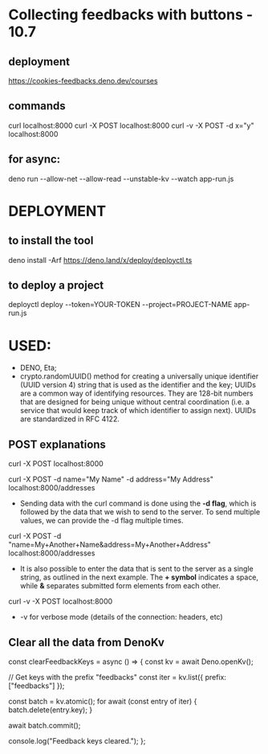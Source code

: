 # Collecting feedbacks with buttons - 10.7
## deployment
https://cookies-feedbacks.deno.dev/courses

## commands
curl localhost:8000
curl -X POST localhost:8000
curl -v -X POST -d x="y" localhost:8000

## for async: 
deno run --allow-net --allow-read --unstable-kv --watch app-run.js

# DEPLOYMENT
## to install the tool
deno install -Arf https://deno.land/x/deploy/deployctl.ts
## to deploy a project
deployctl deploy --token=YOUR-TOKEN --project=PROJECT-NAME app-run.js


# USED:
- DENO, Eta;
- crypto.randomUUID() method for creating a universally unique identifier (UUID version 4) string that is used as the identifier and the key; UUIDs are a common way of identifying resources. They are 128-bit numbers that are designed for being unique without central coordination (i.e. a service that would keep track of which identifier to assign next). UUIDs are standardized in RFC 4122.

## POST explanations
curl -X POST localhost:8000

curl -X POST -d name="My Name" -d address="My Address" localhost:8000/addresses
- Sending data with the curl command is done using the **-d flag**, which is followed by the data that we wish to send to the server. To send multiple values, we can provide the -d flag multiple times.

curl -X POST -d "name=My+Another+Name&address=My+Another+Address" localhost:8000/addresses
- It is also possible to enter the data that is sent to the server as a single string, as outlined in the next example. The **+ symbol** indicates a space, while **&** separates submitted form elements from each other.

curl -v -X POST localhost:8000
- -v for verbose mode (details of the connection: headers, etc)

## Clear all the data from DenoKv
const clearFeedbackKeys = async () => {
  const kv = await Deno.openKv();

  // Get keys with the prefix "feedbacks"
  const iter = kv.list({ prefix: ["feedbacks"] });

  const batch = kv.atomic();
  for await (const entry of iter) {
    batch.delete(entry.key);
  }

  await batch.commit();

  console.log("Feedback keys cleared.");
};